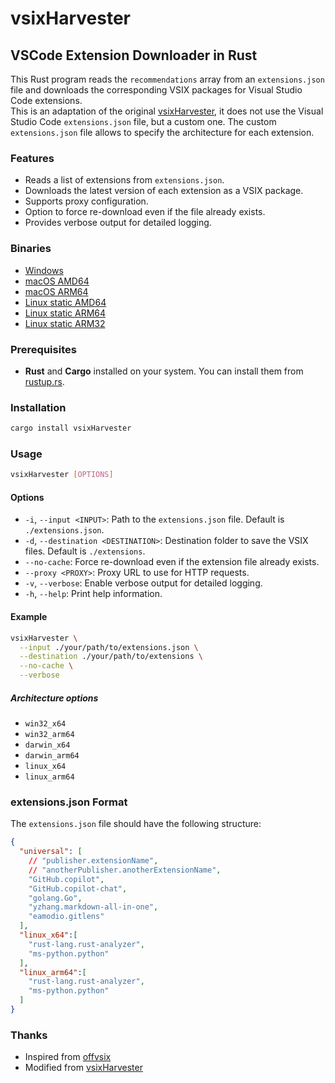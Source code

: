 # vsixHarvester

## VSCode Extension Downloader in Rust

This Rust program reads the `recommendations` array from an `extensions.json` file and downloads the corresponding VSIX packages for Visual Studio Code extensions.  
This is an adaptation of the original [vsixHarvester](https://github.com/ShortArrow/vsixHarvester), it does not use the Visual Studio Code `extensions.json` file, but a custom one. The custom `extensions.json` file allows to specify the architecture for each extension.

### Features

- Reads a list of extensions from `extensions.json`.
- Downloads the latest version of each extension as a VSIX package.
- Supports proxy configuration.
- Option to force re-download even if the file already exists.
- Provides verbose output for detailed logging.

### Binaries

- [Windows](https://github.com/sctg-development/vsixHarvester/releases/download/0.2.2/vsixHarvester_windows_amd64_0.2.2.exe)
- [macOS AMD64](https://github.com/sctg-development/vsixHarvester/releases/download/0.2.2/vsixHarvester_macos_amd64_0.2.2)
- [macOS ARM64](https://github.com/sctg-development/vsixHarvester/releases/download/0.2.2/vsixHarvester_macos_arm64_0.2.2)
- [Linux static AMD64](https://github.com/sctg-development/vsixHarvester/releases/download/0.2.2/vsixHarvester_linux_amd64_static_0.2.2)
- [Linux static ARM64](https://github.com/sctg-development/vsixHarvester/releases/download/0.2.2/vsixHarvester_linux_arm64_static_0.2.2)
- [Linux static ARM32](https://github.com/sctg-development/vsixHarvester/releases/download/0.2.2/vsixHarvester_linux_armhf_static_0.2.2)
  
### Prerequisites

- **Rust** and **Cargo** installed on your system. You can install them from [rustup.rs](https://rustup.rs/).

### Installation

```sh
cargo install vsixHarvester
```

### Usage

```sh
vsixHarvester [OPTIONS]
```

#### Options

- `-i`, `--input <INPUT>`: Path to the `extensions.json` file. Default is `./extensions.json`.
- `-d`, `--destination <DESTINATION>`: Destination folder to save the VSIX files. Default is `./extensions`.
- `--no-cache`: Force re-download even if the extension file already exists.
- `--proxy <PROXY>`: Proxy URL to use for HTTP requests.
- `-v`, `--verbose`: Enable verbose output for detailed logging.
- `-h`, `--help`: Print help information.

#### Example

```sh
vsixHarvester \
  --input ./your/path/to/extensions.json \
  --destination ./your/path/to/extensions \
  --no-cache \
  --verbose
```

##### Architecture options

- `win32_x64`
- `win32_arm64`
- `darwin_x64`
- `darwin_arm64`
- `linux_x64`
- `linux_arm64`

### extensions.json Format

The `extensions.json` file should have the following structure:

```json
{
  "universal": [
    // "publisher.extensionName",
    // "anotherPublisher.anotherExtensionName",
    "GitHub.copilot",
    "GitHub.copilot-chat",
    "golang.Go",
    "yzhang.markdown-all-in-one",
    "eamodio.gitlens"
  ],
  "linux_x64":[
    "rust-lang.rust-analyzer",
    "ms-python.python"
  ],
  "linux_arm64":[
    "rust-lang.rust-analyzer",
    "ms-python.python"
  ]
}
```

### Thanks

- Inspired from [offvsix](https://github.com/exaluc/offvsix)
- Modified from [vsixHarvester](https://github.com/ShortArrow/vsixHarvester)
